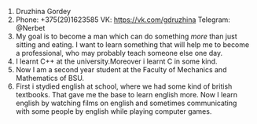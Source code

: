 1. Druzhina Gordey  
2. Phone: +375(29)1623585 VK: https://vk.com/gdruzhina Telegram: @Nerbet
3. My goal is to become a man which can do something *more* than just sitting and eating. 
I want to learn something that will help me to become a professional, who may probably 
teach someone else one day.
4. I learnt C++ at the university.Moreover i learnt C in some kind.
7. Now I am a second year student at the Faculty of Mechanics and Mathematics of BSU.
8. First i stydied english at school, where we had some kind of british textbooks.
That gave me the base to learn english more. Now I learn english by watching films on
english and sometimes communicating with some people by english while playing computer games.  
